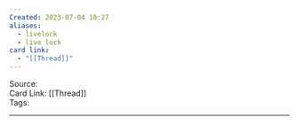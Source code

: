 ```yaml
---
Created: 2023-07-04 10:27
aliases:
  - livelock
  - live lock
card link:
  - "[[Thread]]"
---
```


Source:  
Card Link: [[Thread]]  
Tags:

---



